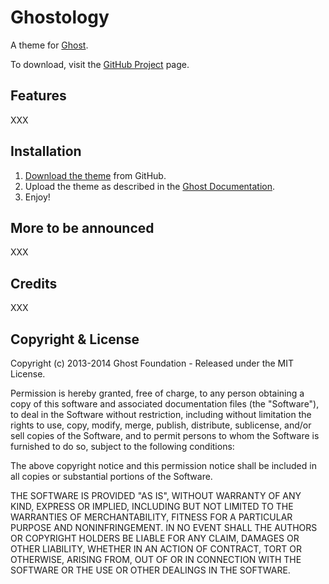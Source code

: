 # Ghostology

A theme for [Ghost](https://ghost.org/).

To download, visit the [GitHub Project](https://github.com/teqnology/Ghostology) page.

##  Features

XXX

## Installation

1. [Download the theme](https://github.com/teqnology/Ghostology/archive/master.zip) from GitHub.
2. Upload the theme as described in the [Ghost Documentation](http://docs.ghost.org/usage/settings/).
3. Enjoy!

## More to be announced

XXX

## Credits

XXX

## Copyright & License

Copyright (c) 2013-2014 Ghost Foundation - Released under the MIT License.

Permission is hereby granted, free of charge, to any person obtaining a copy of this software and associated documentation files (the "Software"), to deal in the Software without restriction, including without limitation the rights to use, copy, modify, merge, publish, distribute, sublicense, and/or sell copies of the Software, and to permit persons to whom the Software is furnished to do so, subject to the following conditions:

The above copyright notice and this permission notice shall be included in all copies or substantial portions of the Software.

THE SOFTWARE IS PROVIDED "AS IS", WITHOUT WARRANTY OF ANY KIND, EXPRESS OR IMPLIED, INCLUDING BUT NOT LIMITED TO THE WARRANTIES OF MERCHANTABILITY, FITNESS FOR A PARTICULAR PURPOSE AND
NONINFRINGEMENT. IN NO EVENT SHALL THE AUTHORS OR COPYRIGHT HOLDERS BE LIABLE FOR ANY CLAIM, DAMAGES OR OTHER LIABILITY, WHETHER IN AN ACTION OF CONTRACT, TORT OR OTHERWISE, ARISING FROM, OUT OF OR IN CONNECTION WITH THE SOFTWARE OR THE USE OR OTHER DEALINGS IN THE SOFTWARE.
